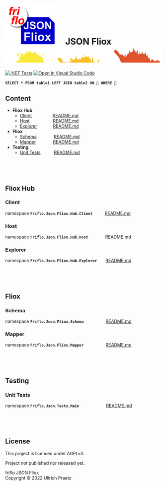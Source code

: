 

# ![logo](docs/images/Json-Fliox.svg)     **JSON Fliox**      ![SPLASH](docs/images/paint-splatter.svg)

[![.NET Tests](https://github.com/friflo/Friflo.Json.Fliox/workflows/.NET/badge.svg)](https://github.com/friflo/Friflo.Json.Fliox/actions)
[![Open in Visual Studio Code](https://open.vscode.dev/badges/open-in-vscode.svg)](https://open.vscode.dev/friflo/Friflo.Json.Fliox)


__`SELECT * FROM table1 LEFT JOIN table2 ON 💩 WHERE 💩`__


## Content
- **Fliox Hub**
    - [Client](#client)                 [README.md](Json/Fliox.Hub/Client/)
    - [Host](#host)                   [README.md](Json/Fliox.Hub/Host/)
    - [Explorer](#explorer)             [README.md](Json/Fliox.Hub.Explorer/)
- **Fliox**
    - [Schema](#schema)              [README.md](Json/Fliox/Schema/)
    - [Mapper](#mapper)              [README.md](Json/Fliox/Mapper/)
- **Testing**
    - [Unit Tests](#unit-tests)           [README.md](Json.Tests/)




![section](docs/images/new-section.png)

## **Fliox Hub**

### **Client**
namespace **`Friflo.Json.Fliox.Hub.Client`**          [README.md](Json/Fliox.Hub/Client/)


### **Host**
namespace **`Friflo.Json.Fliox.Hub.Host`**              [README.md](Json/Fliox.Hub/Host/)


### **Explorer**
namespace **`Friflo.Json.Fliox.Hub.Explorer`**       [README.md](Json/Fliox.Hub.Explorer/)




![section](docs/images/new-section.png)

## **Fliox**

### **Schema**
namespace **`Friflo.Json.Fliox.Schema`**                  [README.md](Json/Fliox/Schema/)


### **Mapper**
namespace **`Friflo.Json.Fliox.Mapper`**                  [README.md](Json/Fliox/Mapper/)




![section](docs/images/new-section.png)

## **Testing**

### **Unit Tests**
namespace **`Friflo.Json.Tests.Main`**                      [README.md](Json.Tests/)



![section](docs/images/new-section.png)

## License

This project is licensed under AGPLv3.

Project not published nor released yet.

friflo JSON Fliox  
Copyright © 2022 Ullrich Praetz
